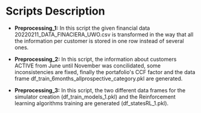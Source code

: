 # Scripts Description

* **Preprocessing_1:** In this script the given financial data 20220211_DATA_FINACIERA_UWO.csv is 
transformed in the way that all the information per customer is stored in one 
row instead of several ones.

* **Preprocessing_2:** In this script, the information about customers ACTIVE from June until November 
was concilidated, some inconsistencies are fixed, finally the portafolio's CCF factor and the data frame df_train_6months_allprospective_category.pkl are generated.

* **Preprocessing_3:** In this script, the two different data frames for the simulator creation (df_train_models_1.pkl) and the Reinforcement learning algorithms training are generated (df_statesRL_1.pkl).